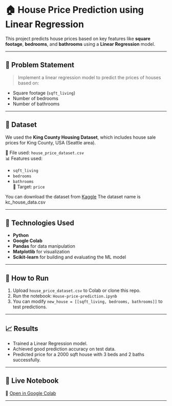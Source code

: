 # 🏠 House Price Prediction using Linear Regression

This project predicts house prices based on key features like **square footage**, **bedrooms**, and **bathrooms** using a **Linear Regression** model.

---

## 📌 Problem Statement

> Implement a linear regression model to predict the prices of houses based on:
- Square footage (`sqft_living`)
- Number of bedrooms
- Number of bathrooms

---

## 📂 Dataset

We used the **King County Housing Dataset**, which includes house sale prices for King County, USA (Seattle area).

📁 File used: `house_price_dataset.csv`  
📊 Features used:
- `sqft_living`
- `bedrooms`
- `bathrooms`  
🎯 Target: `price`

You can download the dataset from [Kaggle](https://www.kaggle.com/datasets/harlfoxem/housesalesprediction)
The dataset name is kc_house_data.csv

---

## 🧠 Technologies Used

- **Python**
- **Google Colab**
- **Pandas** for data manipulation
- **Matplotlib** for visualization
- **Scikit-learn** for building and evaluating the ML model

---

## 🚀 How to Run

1. Upload `house_price_dataset.csv` to Colab or clone this repo.
2. Run the notebook: `House-price-prediction.ipynb`
3. You can modify `new_house = [[sqft_living, bedrooms, bathrooms]]` to test predictions.

---

## 📈 Results

- Trained a Linear Regression model.
- Achieved good prediction accuracy on test data.
- Predicted price for a 2000 sqft house with 3 beds and 2 baths successfully.

---

## 🔗 Live Notebook

📎 [Open in Google Colab](https://colab.research.google.com/drive/1RbovNuz7QZbjZOWVJGSHBU92QA44uB5-?usp=sharing)

---
